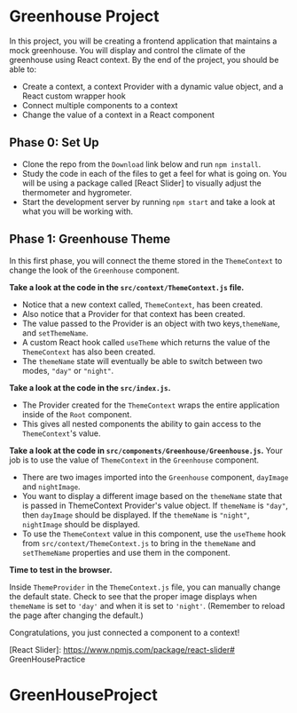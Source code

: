 # Greenhouse Project

In this project, you will be creating a frontend application that maintains a
mock greenhouse. You will display and control the climate of the greenhouse
using React context. By the end of the project, you should be able to:

* Create a context, a context Provider with a dynamic value object, and a React
  custom wrapper hook
* Connect multiple components to a context
* Change the value of a context in a React component

## Phase 0: Set Up

- Clone the repo from the `Download` link below and run `npm install`.
- Study the code in each of the files to get a feel for what is going on.
  You will be using a package called [React Slider] to visually adjust the
  thermometer and hygrometer.
- Start the development server by running `npm start` and take a look at what
  you will be working with.

## Phase 1: Greenhouse Theme

In this first phase, you will connect the theme stored in the `ThemeContext` to
change the look of the `Greenhouse` component.

**Take a look at the code in the `src/context/ThemeContext.js` file.**

- Notice that a new context called, `ThemeContext`, has been created.
- Also notice that a Provider for that context has been created.
- The value passed to the Provider is an object with two keys,`themeName`, and
  `setThemeName`.
- A custom React hook called `useTheme` which returns the value of the
  `ThemeContext` has also been created.
- The `themeName` state will eventually be able to switch between two modes,
  `"day"` or `"night"`.

**Take a look at the code in the `src/index.js`.**

- The Provider created for the `ThemeContext` wraps the entire application
  inside of the `Root` component.
- This gives all nested components the ability to gain access to the
  `ThemeContext`'s value.

**Take a look at the code in `src/components/Greenhouse/Greenhouse.js`.**
Your job is to use the value of `ThemeContext` in the `Greenhouse` component.

- There are two images imported into the `Greenhouse` component, `dayImage` and
  `nightImage`.
- You want to display a different image based on the `themeName` state that is
  passed in ThemeContext Provider's value object. If `themeName` is `"day"`,
  then `dayImage` should be displayed. If the `themeName` is `"night"`,
  `nightImage` should be displayed.
- To use the `ThemeContext` value in this component, use the `useTheme` hook
  from `src/context/ThemeContext.js` to bring in the `themeName` and
  `setThemeName` properties and use them in the component.

**Time to test in the browser.**

Inside `ThemeProvider` in the `ThemeContext.js` file, you can manually
change the default state. Check to see that the proper image displays when `themeName` is set to `'day'` and when it is set to `'night'`. (Remember to reload the page after changing the default.)

Congratulations, you just connected a component to a context!

[React Slider]: https://www.npmjs.com/package/react-slider# GreenHousePractice
# GreenHouseProject

